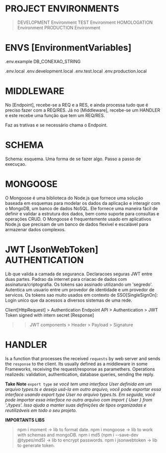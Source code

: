 # PROJECT ENVIRONMENTS
> DEVELOPMENT Environment 
> TEST Environment
> HOMOLOGATION Environment
> PRODUCTION Environment 


# ENVS [EnvironmentVariables] <!-- variaveis de ambiente -->
.env.example <!-- indica as variaveis de ambiente que precisa preencher o valor | file not executed -->
    DB_CONEXAO_STRING

.env.local
.env.development.local
.env.test.local
.env.production.local


# MIDDLEWARE
No [Endpoint], recebe-se a REQ e a RES, e ainda processa tudo que é preciso fazer com a REQ/RES.
Já no [Middleware], recebe-se um HANDLER e este recebe uma função que tem um REQ/RES.

Faz as trativas e se necessário chama o Endpoint.


# SCHEMA
Schema: esquema.
Uma forma de se fazer algo. Passo a passo de execuçao.


# MONGOOSE
O Mongoose é uma biblioteca do Node.js que fornece uma solução baseada em esquemas para modelar os dados da aplicação e interagir com o MongoDB, um banco de dados NoSQL. Ele fornece uma maneira fácil de definir e validar a estrutura dos dados, bem como suporte para consultas e operações CRUD. O Mongoose é frequentemente usado em aplicativos Node.js que precisam de um banco de dados flexível e escalável para armazenar dados complexos.


# JWT [JsonWebToken] AUTHENTICATION
Lib que valida a camada de seguranca.
Declaracoes seguras JWT entre duas partes.
Padrao da internet para criacao de dados com assinatura/criptografia. <!-- your payload contains a JSON -->
Os tokens sao assinado utilizando um 'segredo'.
Autentica um usuario entre um provedor de identidade e um provedor de servicos.
Os tokens sao muito usados em contexto de SSO[SingleSignOn]: Login unico que da acessos a diversos sistemas de uma rede.

Client[HttpRequest] > Authentication Endpoint API > Authentication > JWT Token signed with intern secret [Response]
<!-- inform token in the AUTHORIZATION HEADER and the client have access to application endpoints -->
<Bearer token>


>> JWT components
    > Header <!-- cabeçalho do token -->
    > Payload <!-- datas of a own authentication -->
    > Signature <!-- only signature of each token (generated through of a encrypt algorithm) -->


# HANDLER
Is a function that processes the received `requests` by web server and sends the `response` to the client.
Its usually defined as a middleware in some Frameworks, receiving the request/response as paramethers.
Operations realizeds: validation, authentication, database queries, sending the reply.






__Take Note__
`export type`
_se você tem uma interface User definida em um arquivo types.ts e deseja usá-la em outro arquivo, você pode exportar essa interface usando export type User no arquivo types.ts. Em seguida, você pode importar essa interface no outro arquivo com import { User } from './types'. Isso ajuda a manter suas definições de tipos organizadas e reutilizáveis em todo o seu projeto._

__IMPORTANTS LIBS__
> npm i moment -> lib to format date.
> npm i mongoose -> lib to work with schemas and mongoDB.
> npm i md5 (npm i --save-dev @types/md5) -> lib to encrypt passwords.
> npm i jsonwebtoken -> lib to generate token.